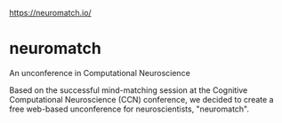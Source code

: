 https://neuromatch.io/

# neuromatch
An unconference in Computational Neuroscience

Based on the successful mind-matching session at the Cognitive Computational Neuroscience (CCN) conference, we decided to create a free web-based unconference for neuroscientists, "neuromatch".
